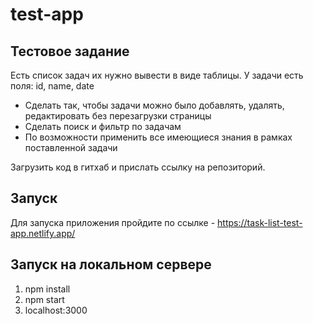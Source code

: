 # test-app

## Тестовое задание

Есть список задач их нужно вывести в виде таблицы. У задачи есть поля: id, name, date
- Сделать так, чтобы задачи можно было добавлять, удалять, редактировать без перезагрузки страницы
- Сделать поиск и фильтр по задачам
- По возможности применить все имеющиеся знания в рамках поставленной задачи

Загрузить код в гитхаб и прислать ссылку на репозиторий.

## Запуск
Для запуска приложения пройдите по ссылке - https://task-list-test-app.netlify.app/

## Запуск на локальном сервере

1. npm install
2. npm start
3. localhost:3000
